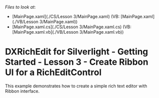 <!-- default file list -->
*Files to look at*:

* [MainPage.xaml](./CS/Lesson 3/MainPage.xaml) (VB: [MainPage.xaml](./VB/Lesson 3/MainPage.xaml))
* [MainPage.xaml.cs](./CS/Lesson 3/MainPage.xaml.cs) (VB: [MainPage.xaml.vb](./VB/Lesson 3/MainPage.xaml.vb))
<!-- default file list end -->
# DXRichEdit for Silverlight - Getting Started - Lesson 3 - Create Ribbon UI for a RichEditControl


<p>This example demonstrates how to create a simple rich text editor with Ribbon interface.</p><br />


<br/>


